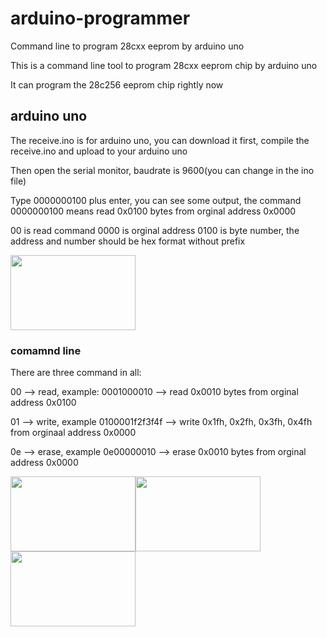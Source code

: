 # arduino-programmer

Command line to program 28cxx eeprom by arduino uno

This is a command line tool to program 28cxx eeprom chip by arduino uno

It can program the 28c256 eeprom chip rightly now

## arduino uno
The receive.ino is for arduino uno, you can download it first, compile the receive.ino and upload to your arduino uno 

Then open the serial monitor, baudrate is 9600(you can change in the ino file) 

Type 0000000100 plus enter, you can see some output, the command 0000000100 means read 0x0100 bytes from orginal address 0x0000

00 is read command 0000 is orginal address 0100 is byte number, the address and number should be hex format without prefix

<img src="https://github.com/2076625923/arduino-programmer/blob/main/read-first-no.png" width="200" height="120">

### comamnd line 
There are three command in all:

00 --> read,  example: 0001000010 --> read 0x0010 bytes from orginal address 0x0100

01 --> write, example 0100001f2f3f4f --> write 0x1fh, 0x2fh, 0x3fh, 0x4fh from orginaal address 0x0000

0e --> erase, example 0e00000010 --> erase 0x0010 bytes from orginal address 0x0000


<img src="https://github.com/2076625923/arduino-programmer/blob/main/read-first-no.png" width="200" height="120"><img src="https://github.com/2076625923/arduino-programmer/blob/main/read-after-write.png" width="200" height="120"><img src="https://github.com/2076625923/arduino-programmer/blob/main/read-after-erase.png" width="200" height="120"/>
